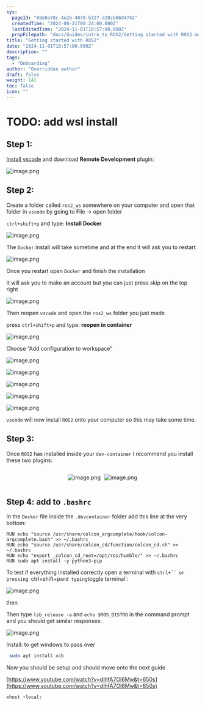 ```yaml
---
sys:
  pageId: "89e0a78c-4e2b-4070-b327-d28cb0694742"
  createdTime: "2024-08-21T00:24:00.000Z"
  lastEditedTime: "2024-11-01T18:57:00.000Z"
  propFilepath: "docs/Guides/intro_to_ROS2/Getting started with ROS2.md"
title: "Getting started with ROS2"
date: "2024-11-01T18:57:00.000Z"
description: ""
tags:
  - "Onboarding"
author: "Overridden author"
draft: false
weight: 141
toc: false
icon: ""
---
```


# TODO: add wsl install

## Step 1:

[Install vscode](https://code.visualstudio.com/download) and download **Remote Development** plugin:

![image.png](https://prod-files-secure.s3.us-west-2.amazonaws.com/d518164a-d88e-44d1-a4ee-3adb3bd8bce0/efb52993-1881-4a40-b95e-6f020334f022/image.png?X-Amz-Algorithm=AWS4-HMAC-SHA256&X-Amz-Content-Sha256=UNSIGNED-PAYLOAD&X-Amz-Credential=ASIAZI2LB466UTTMK4ZH%2F20250410%2Fus-west-2%2Fs3%2Faws4_request&X-Amz-Date=20250410T100946Z&X-Amz-Expires=3600&X-Amz-Security-Token=IQoJb3JpZ2luX2VjECoaCXVzLXdlc3QtMiJHMEUCIQDT%2FadFo1Voznukb%2BpnKgNxY2V6R5MjctGtSLcw5%2B590wIgTocgC7Ty2O305nq7R5PxV0Lrenwoi%2FknLBNaB7qWi5gqiAQIo%2F%2F%2F%2F%2F%2F%2F%2F%2F%2F%2FARAAGgw2Mzc0MjMxODM4MDUiDP2ZYFqKY7p4RBZ4nircA3zOSaniQgz0S%2FeY5m25PAU6j857Xhs887LrCWTi1%2BytgzONKn8I2sSeB9I%2Bl7Gi4Xfpdn3pGL%2B0OXsUtucn82fvE6lt2wCtxEQbxowYqyxPHr7pN1ZoMefPvi5ipUg86fAMwYThXsZ3lSbCMUdWqPtw%2B4ZSB%2BIjBkjG2zzQksjZDHjRnJcoP6cHFR2lNRAT7oigT5g76wt3ziPsQzDZD14%2FJ7UTGQOg8c4G8SzJUwR2evEXklFV7l5dTrF%2Feibe0Ptpz89DvCEJMMNdkzR91qlWN18VldBmoqxLFZHgFQ8JFiC2Wp0hcx8VA4CEWWEvl15%2Fvn7ym8sGS5GJbBSbCFrLBMt3XGEjxDD5SRN5vBFwTORj56uwTYI0TxVRXgNxnjoFslwz0E%2Femc5Nzg99QcIemnBw7zV8Eefx4VwuvxcMdsRfbOpXc%2BvZlqSU7ZvUXbY7LNbVLxDYR5sFavhFZD6e5W0PeI9k2Znb1PRA%2BtejMQizJMowLFKPVClGo8aoNYkIeZrTE173UWTcNmvHKZaUEPBcA5fDcuj396WyI2lZb1vn4JI6HQ%2BDcSupy4UPh6tWT%2FtF%2Ff0eO3BhJv956BRqpur%2F1Ol9cUtToUa%2FAT3ulBA9xhLJ9TUzx3wEMNuk3r8GOqUB8yLt4dvhawJ188ivoZFyo6tC20TjQ22lpdofOCfZwT6gGkNgBNq%2Fli1RcvdQXPKkaJKoy3z8M7RZ2BRIJWpvZtq%2BQF37ziOOdOVLBim6dmfNke24BVIQF1xS6ijuuc1OWz1a1NGV%2FlWaPKdFqWQIVEyM0Yfg3nXIucYctDquRdoyTyhr2%2FKvfaVF%2FQ%2FJ5gizdWG7M4xoRZ9BsYx8qPgsXW7nKKR8&X-Amz-Signature=91aa08d904687c2152a79f0548b494ce55c6b6c145fcf5722fe53b1828306e91&X-Amz-SignedHeaders=host&x-id=GetObject)

## Step 2:

Create a folder called `ros2_ws` somewhere on your computer and open that folder in `vscode` by going to File → open folder 

`ctrl+shift+p` and type: **Install Docker**

![image.png](https://prod-files-secure.s3.us-west-2.amazonaws.com/d518164a-d88e-44d1-a4ee-3adb3bd8bce0/2269dc0e-1cd5-47ff-bceb-c04ad9b2eab0/image.png?X-Amz-Algorithm=AWS4-HMAC-SHA256&X-Amz-Content-Sha256=UNSIGNED-PAYLOAD&X-Amz-Credential=ASIAZI2LB466UTTMK4ZH%2F20250410%2Fus-west-2%2Fs3%2Faws4_request&X-Amz-Date=20250410T100946Z&X-Amz-Expires=3600&X-Amz-Security-Token=IQoJb3JpZ2luX2VjECoaCXVzLXdlc3QtMiJHMEUCIQDT%2FadFo1Voznukb%2BpnKgNxY2V6R5MjctGtSLcw5%2B590wIgTocgC7Ty2O305nq7R5PxV0Lrenwoi%2FknLBNaB7qWi5gqiAQIo%2F%2F%2F%2F%2F%2F%2F%2F%2F%2F%2FARAAGgw2Mzc0MjMxODM4MDUiDP2ZYFqKY7p4RBZ4nircA3zOSaniQgz0S%2FeY5m25PAU6j857Xhs887LrCWTi1%2BytgzONKn8I2sSeB9I%2Bl7Gi4Xfpdn3pGL%2B0OXsUtucn82fvE6lt2wCtxEQbxowYqyxPHr7pN1ZoMefPvi5ipUg86fAMwYThXsZ3lSbCMUdWqPtw%2B4ZSB%2BIjBkjG2zzQksjZDHjRnJcoP6cHFR2lNRAT7oigT5g76wt3ziPsQzDZD14%2FJ7UTGQOg8c4G8SzJUwR2evEXklFV7l5dTrF%2Feibe0Ptpz89DvCEJMMNdkzR91qlWN18VldBmoqxLFZHgFQ8JFiC2Wp0hcx8VA4CEWWEvl15%2Fvn7ym8sGS5GJbBSbCFrLBMt3XGEjxDD5SRN5vBFwTORj56uwTYI0TxVRXgNxnjoFslwz0E%2Femc5Nzg99QcIemnBw7zV8Eefx4VwuvxcMdsRfbOpXc%2BvZlqSU7ZvUXbY7LNbVLxDYR5sFavhFZD6e5W0PeI9k2Znb1PRA%2BtejMQizJMowLFKPVClGo8aoNYkIeZrTE173UWTcNmvHKZaUEPBcA5fDcuj396WyI2lZb1vn4JI6HQ%2BDcSupy4UPh6tWT%2FtF%2Ff0eO3BhJv956BRqpur%2F1Ol9cUtToUa%2FAT3ulBA9xhLJ9TUzx3wEMNuk3r8GOqUB8yLt4dvhawJ188ivoZFyo6tC20TjQ22lpdofOCfZwT6gGkNgBNq%2Fli1RcvdQXPKkaJKoy3z8M7RZ2BRIJWpvZtq%2BQF37ziOOdOVLBim6dmfNke24BVIQF1xS6ijuuc1OWz1a1NGV%2FlWaPKdFqWQIVEyM0Yfg3nXIucYctDquRdoyTyhr2%2FKvfaVF%2FQ%2FJ5gizdWG7M4xoRZ9BsYx8qPgsXW7nKKR8&X-Amz-Signature=74785ac0bd0f4acce41703e9a6668a0767ef1e6e0d5f441d38edd177fdec994e&X-Amz-SignedHeaders=host&x-id=GetObject)

The `Docker` install will take sometime and at the end it will ask you to restart

![image.png](https://prod-files-secure.s3.us-west-2.amazonaws.com/d518164a-d88e-44d1-a4ee-3adb3bd8bce0/ed233f78-be33-4b1f-b89c-9c346c0e961e/image.png?X-Amz-Algorithm=AWS4-HMAC-SHA256&X-Amz-Content-Sha256=UNSIGNED-PAYLOAD&X-Amz-Credential=ASIAZI2LB466UTTMK4ZH%2F20250410%2Fus-west-2%2Fs3%2Faws4_request&X-Amz-Date=20250410T100946Z&X-Amz-Expires=3600&X-Amz-Security-Token=IQoJb3JpZ2luX2VjECoaCXVzLXdlc3QtMiJHMEUCIQDT%2FadFo1Voznukb%2BpnKgNxY2V6R5MjctGtSLcw5%2B590wIgTocgC7Ty2O305nq7R5PxV0Lrenwoi%2FknLBNaB7qWi5gqiAQIo%2F%2F%2F%2F%2F%2F%2F%2F%2F%2F%2FARAAGgw2Mzc0MjMxODM4MDUiDP2ZYFqKY7p4RBZ4nircA3zOSaniQgz0S%2FeY5m25PAU6j857Xhs887LrCWTi1%2BytgzONKn8I2sSeB9I%2Bl7Gi4Xfpdn3pGL%2B0OXsUtucn82fvE6lt2wCtxEQbxowYqyxPHr7pN1ZoMefPvi5ipUg86fAMwYThXsZ3lSbCMUdWqPtw%2B4ZSB%2BIjBkjG2zzQksjZDHjRnJcoP6cHFR2lNRAT7oigT5g76wt3ziPsQzDZD14%2FJ7UTGQOg8c4G8SzJUwR2evEXklFV7l5dTrF%2Feibe0Ptpz89DvCEJMMNdkzR91qlWN18VldBmoqxLFZHgFQ8JFiC2Wp0hcx8VA4CEWWEvl15%2Fvn7ym8sGS5GJbBSbCFrLBMt3XGEjxDD5SRN5vBFwTORj56uwTYI0TxVRXgNxnjoFslwz0E%2Femc5Nzg99QcIemnBw7zV8Eefx4VwuvxcMdsRfbOpXc%2BvZlqSU7ZvUXbY7LNbVLxDYR5sFavhFZD6e5W0PeI9k2Znb1PRA%2BtejMQizJMowLFKPVClGo8aoNYkIeZrTE173UWTcNmvHKZaUEPBcA5fDcuj396WyI2lZb1vn4JI6HQ%2BDcSupy4UPh6tWT%2FtF%2Ff0eO3BhJv956BRqpur%2F1Ol9cUtToUa%2FAT3ulBA9xhLJ9TUzx3wEMNuk3r8GOqUB8yLt4dvhawJ188ivoZFyo6tC20TjQ22lpdofOCfZwT6gGkNgBNq%2Fli1RcvdQXPKkaJKoy3z8M7RZ2BRIJWpvZtq%2BQF37ziOOdOVLBim6dmfNke24BVIQF1xS6ijuuc1OWz1a1NGV%2FlWaPKdFqWQIVEyM0Yfg3nXIucYctDquRdoyTyhr2%2FKvfaVF%2FQ%2FJ5gizdWG7M4xoRZ9BsYx8qPgsXW7nKKR8&X-Amz-Signature=c382cbe503e1b12596b5221b04717bab4f2ede4a02aa461f6be4bdc3f597cace&X-Amz-SignedHeaders=host&x-id=GetObject)

Once you restart open `Docker` and finish the installation

It will ask you to make an account but you can just press skip on the top right

![image.png](https://prod-files-secure.s3.us-west-2.amazonaws.com/d518164a-d88e-44d1-a4ee-3adb3bd8bce0/21010ad9-1659-4fd9-9f59-9932a09b2a3d/image.png?X-Amz-Algorithm=AWS4-HMAC-SHA256&X-Amz-Content-Sha256=UNSIGNED-PAYLOAD&X-Amz-Credential=ASIAZI2LB466UTTMK4ZH%2F20250410%2Fus-west-2%2Fs3%2Faws4_request&X-Amz-Date=20250410T100946Z&X-Amz-Expires=3600&X-Amz-Security-Token=IQoJb3JpZ2luX2VjECoaCXVzLXdlc3QtMiJHMEUCIQDT%2FadFo1Voznukb%2BpnKgNxY2V6R5MjctGtSLcw5%2B590wIgTocgC7Ty2O305nq7R5PxV0Lrenwoi%2FknLBNaB7qWi5gqiAQIo%2F%2F%2F%2F%2F%2F%2F%2F%2F%2F%2FARAAGgw2Mzc0MjMxODM4MDUiDP2ZYFqKY7p4RBZ4nircA3zOSaniQgz0S%2FeY5m25PAU6j857Xhs887LrCWTi1%2BytgzONKn8I2sSeB9I%2Bl7Gi4Xfpdn3pGL%2B0OXsUtucn82fvE6lt2wCtxEQbxowYqyxPHr7pN1ZoMefPvi5ipUg86fAMwYThXsZ3lSbCMUdWqPtw%2B4ZSB%2BIjBkjG2zzQksjZDHjRnJcoP6cHFR2lNRAT7oigT5g76wt3ziPsQzDZD14%2FJ7UTGQOg8c4G8SzJUwR2evEXklFV7l5dTrF%2Feibe0Ptpz89DvCEJMMNdkzR91qlWN18VldBmoqxLFZHgFQ8JFiC2Wp0hcx8VA4CEWWEvl15%2Fvn7ym8sGS5GJbBSbCFrLBMt3XGEjxDD5SRN5vBFwTORj56uwTYI0TxVRXgNxnjoFslwz0E%2Femc5Nzg99QcIemnBw7zV8Eefx4VwuvxcMdsRfbOpXc%2BvZlqSU7ZvUXbY7LNbVLxDYR5sFavhFZD6e5W0PeI9k2Znb1PRA%2BtejMQizJMowLFKPVClGo8aoNYkIeZrTE173UWTcNmvHKZaUEPBcA5fDcuj396WyI2lZb1vn4JI6HQ%2BDcSupy4UPh6tWT%2FtF%2Ff0eO3BhJv956BRqpur%2F1Ol9cUtToUa%2FAT3ulBA9xhLJ9TUzx3wEMNuk3r8GOqUB8yLt4dvhawJ188ivoZFyo6tC20TjQ22lpdofOCfZwT6gGkNgBNq%2Fli1RcvdQXPKkaJKoy3z8M7RZ2BRIJWpvZtq%2BQF37ziOOdOVLBim6dmfNke24BVIQF1xS6ijuuc1OWz1a1NGV%2FlWaPKdFqWQIVEyM0Yfg3nXIucYctDquRdoyTyhr2%2FKvfaVF%2FQ%2FJ5gizdWG7M4xoRZ9BsYx8qPgsXW7nKKR8&X-Amz-Signature=1818e88e8598280121954ac6ad5fe26cac38576ddbfd5d1a1f4f2032c905e791&X-Amz-SignedHeaders=host&x-id=GetObject)

Then reopen `vscode` and open the `ros2_ws` folder you just made

press `ctrl+shift+p` and type: **reopen in container**

![image.png](https://prod-files-secure.s3.us-west-2.amazonaws.com/d518164a-d88e-44d1-a4ee-3adb3bd8bce0/4e93b8c2-41ad-488c-8095-c74205196118/image.png?X-Amz-Algorithm=AWS4-HMAC-SHA256&X-Amz-Content-Sha256=UNSIGNED-PAYLOAD&X-Amz-Credential=ASIAZI2LB466UTTMK4ZH%2F20250410%2Fus-west-2%2Fs3%2Faws4_request&X-Amz-Date=20250410T100946Z&X-Amz-Expires=3600&X-Amz-Security-Token=IQoJb3JpZ2luX2VjECoaCXVzLXdlc3QtMiJHMEUCIQDT%2FadFo1Voznukb%2BpnKgNxY2V6R5MjctGtSLcw5%2B590wIgTocgC7Ty2O305nq7R5PxV0Lrenwoi%2FknLBNaB7qWi5gqiAQIo%2F%2F%2F%2F%2F%2F%2F%2F%2F%2F%2FARAAGgw2Mzc0MjMxODM4MDUiDP2ZYFqKY7p4RBZ4nircA3zOSaniQgz0S%2FeY5m25PAU6j857Xhs887LrCWTi1%2BytgzONKn8I2sSeB9I%2Bl7Gi4Xfpdn3pGL%2B0OXsUtucn82fvE6lt2wCtxEQbxowYqyxPHr7pN1ZoMefPvi5ipUg86fAMwYThXsZ3lSbCMUdWqPtw%2B4ZSB%2BIjBkjG2zzQksjZDHjRnJcoP6cHFR2lNRAT7oigT5g76wt3ziPsQzDZD14%2FJ7UTGQOg8c4G8SzJUwR2evEXklFV7l5dTrF%2Feibe0Ptpz89DvCEJMMNdkzR91qlWN18VldBmoqxLFZHgFQ8JFiC2Wp0hcx8VA4CEWWEvl15%2Fvn7ym8sGS5GJbBSbCFrLBMt3XGEjxDD5SRN5vBFwTORj56uwTYI0TxVRXgNxnjoFslwz0E%2Femc5Nzg99QcIemnBw7zV8Eefx4VwuvxcMdsRfbOpXc%2BvZlqSU7ZvUXbY7LNbVLxDYR5sFavhFZD6e5W0PeI9k2Znb1PRA%2BtejMQizJMowLFKPVClGo8aoNYkIeZrTE173UWTcNmvHKZaUEPBcA5fDcuj396WyI2lZb1vn4JI6HQ%2BDcSupy4UPh6tWT%2FtF%2Ff0eO3BhJv956BRqpur%2F1Ol9cUtToUa%2FAT3ulBA9xhLJ9TUzx3wEMNuk3r8GOqUB8yLt4dvhawJ188ivoZFyo6tC20TjQ22lpdofOCfZwT6gGkNgBNq%2Fli1RcvdQXPKkaJKoy3z8M7RZ2BRIJWpvZtq%2BQF37ziOOdOVLBim6dmfNke24BVIQF1xS6ijuuc1OWz1a1NGV%2FlWaPKdFqWQIVEyM0Yfg3nXIucYctDquRdoyTyhr2%2FKvfaVF%2FQ%2FJ5gizdWG7M4xoRZ9BsYx8qPgsXW7nKKR8&X-Amz-Signature=07a9185a064b9e18d42a66a120e109f068800e18a677f0cc13998344aa58a9fd&X-Amz-SignedHeaders=host&x-id=GetObject)

Choose “Add configuration to workspace”

![image.png](https://prod-files-secure.s3.us-west-2.amazonaws.com/d518164a-d88e-44d1-a4ee-3adb3bd8bce0/9560b282-5060-4989-ba37-97e7b2c22476/image.png?X-Amz-Algorithm=AWS4-HMAC-SHA256&X-Amz-Content-Sha256=UNSIGNED-PAYLOAD&X-Amz-Credential=ASIAZI2LB466UTTMK4ZH%2F20250410%2Fus-west-2%2Fs3%2Faws4_request&X-Amz-Date=20250410T100946Z&X-Amz-Expires=3600&X-Amz-Security-Token=IQoJb3JpZ2luX2VjECoaCXVzLXdlc3QtMiJHMEUCIQDT%2FadFo1Voznukb%2BpnKgNxY2V6R5MjctGtSLcw5%2B590wIgTocgC7Ty2O305nq7R5PxV0Lrenwoi%2FknLBNaB7qWi5gqiAQIo%2F%2F%2F%2F%2F%2F%2F%2F%2F%2F%2FARAAGgw2Mzc0MjMxODM4MDUiDP2ZYFqKY7p4RBZ4nircA3zOSaniQgz0S%2FeY5m25PAU6j857Xhs887LrCWTi1%2BytgzONKn8I2sSeB9I%2Bl7Gi4Xfpdn3pGL%2B0OXsUtucn82fvE6lt2wCtxEQbxowYqyxPHr7pN1ZoMefPvi5ipUg86fAMwYThXsZ3lSbCMUdWqPtw%2B4ZSB%2BIjBkjG2zzQksjZDHjRnJcoP6cHFR2lNRAT7oigT5g76wt3ziPsQzDZD14%2FJ7UTGQOg8c4G8SzJUwR2evEXklFV7l5dTrF%2Feibe0Ptpz89DvCEJMMNdkzR91qlWN18VldBmoqxLFZHgFQ8JFiC2Wp0hcx8VA4CEWWEvl15%2Fvn7ym8sGS5GJbBSbCFrLBMt3XGEjxDD5SRN5vBFwTORj56uwTYI0TxVRXgNxnjoFslwz0E%2Femc5Nzg99QcIemnBw7zV8Eefx4VwuvxcMdsRfbOpXc%2BvZlqSU7ZvUXbY7LNbVLxDYR5sFavhFZD6e5W0PeI9k2Znb1PRA%2BtejMQizJMowLFKPVClGo8aoNYkIeZrTE173UWTcNmvHKZaUEPBcA5fDcuj396WyI2lZb1vn4JI6HQ%2BDcSupy4UPh6tWT%2FtF%2Ff0eO3BhJv956BRqpur%2F1Ol9cUtToUa%2FAT3ulBA9xhLJ9TUzx3wEMNuk3r8GOqUB8yLt4dvhawJ188ivoZFyo6tC20TjQ22lpdofOCfZwT6gGkNgBNq%2Fli1RcvdQXPKkaJKoy3z8M7RZ2BRIJWpvZtq%2BQF37ziOOdOVLBim6dmfNke24BVIQF1xS6ijuuc1OWz1a1NGV%2FlWaPKdFqWQIVEyM0Yfg3nXIucYctDquRdoyTyhr2%2FKvfaVF%2FQ%2FJ5gizdWG7M4xoRZ9BsYx8qPgsXW7nKKR8&X-Amz-Signature=fd7eee10c5adfd627d8bcd1145e7b494562b3bbb0aa7d9604613b37b43c72e2f&X-Amz-SignedHeaders=host&x-id=GetObject)

![image.png](https://prod-files-secure.s3.us-west-2.amazonaws.com/d518164a-d88e-44d1-a4ee-3adb3bd8bce0/2ee63f81-886b-48e8-a553-dc6e5eac99e4/image.png?X-Amz-Algorithm=AWS4-HMAC-SHA256&X-Amz-Content-Sha256=UNSIGNED-PAYLOAD&X-Amz-Credential=ASIAZI2LB466UTTMK4ZH%2F20250410%2Fus-west-2%2Fs3%2Faws4_request&X-Amz-Date=20250410T100946Z&X-Amz-Expires=3600&X-Amz-Security-Token=IQoJb3JpZ2luX2VjECoaCXVzLXdlc3QtMiJHMEUCIQDT%2FadFo1Voznukb%2BpnKgNxY2V6R5MjctGtSLcw5%2B590wIgTocgC7Ty2O305nq7R5PxV0Lrenwoi%2FknLBNaB7qWi5gqiAQIo%2F%2F%2F%2F%2F%2F%2F%2F%2F%2F%2FARAAGgw2Mzc0MjMxODM4MDUiDP2ZYFqKY7p4RBZ4nircA3zOSaniQgz0S%2FeY5m25PAU6j857Xhs887LrCWTi1%2BytgzONKn8I2sSeB9I%2Bl7Gi4Xfpdn3pGL%2B0OXsUtucn82fvE6lt2wCtxEQbxowYqyxPHr7pN1ZoMefPvi5ipUg86fAMwYThXsZ3lSbCMUdWqPtw%2B4ZSB%2BIjBkjG2zzQksjZDHjRnJcoP6cHFR2lNRAT7oigT5g76wt3ziPsQzDZD14%2FJ7UTGQOg8c4G8SzJUwR2evEXklFV7l5dTrF%2Feibe0Ptpz89DvCEJMMNdkzR91qlWN18VldBmoqxLFZHgFQ8JFiC2Wp0hcx8VA4CEWWEvl15%2Fvn7ym8sGS5GJbBSbCFrLBMt3XGEjxDD5SRN5vBFwTORj56uwTYI0TxVRXgNxnjoFslwz0E%2Femc5Nzg99QcIemnBw7zV8Eefx4VwuvxcMdsRfbOpXc%2BvZlqSU7ZvUXbY7LNbVLxDYR5sFavhFZD6e5W0PeI9k2Znb1PRA%2BtejMQizJMowLFKPVClGo8aoNYkIeZrTE173UWTcNmvHKZaUEPBcA5fDcuj396WyI2lZb1vn4JI6HQ%2BDcSupy4UPh6tWT%2FtF%2Ff0eO3BhJv956BRqpur%2F1Ol9cUtToUa%2FAT3ulBA9xhLJ9TUzx3wEMNuk3r8GOqUB8yLt4dvhawJ188ivoZFyo6tC20TjQ22lpdofOCfZwT6gGkNgBNq%2Fli1RcvdQXPKkaJKoy3z8M7RZ2BRIJWpvZtq%2BQF37ziOOdOVLBim6dmfNke24BVIQF1xS6ijuuc1OWz1a1NGV%2FlWaPKdFqWQIVEyM0Yfg3nXIucYctDquRdoyTyhr2%2FKvfaVF%2FQ%2FJ5gizdWG7M4xoRZ9BsYx8qPgsXW7nKKR8&X-Amz-Signature=51a63222c70f0799676b16b2c6bed788b224e2cfdebc24ee3ff500a02b23354e&X-Amz-SignedHeaders=host&x-id=GetObject)

![image.png](https://prod-files-secure.s3.us-west-2.amazonaws.com/d518164a-d88e-44d1-a4ee-3adb3bd8bce0/ae1580b2-b048-407e-aed9-b584224a7a04/image.png?X-Amz-Algorithm=AWS4-HMAC-SHA256&X-Amz-Content-Sha256=UNSIGNED-PAYLOAD&X-Amz-Credential=ASIAZI2LB466UTTMK4ZH%2F20250410%2Fus-west-2%2Fs3%2Faws4_request&X-Amz-Date=20250410T100946Z&X-Amz-Expires=3600&X-Amz-Security-Token=IQoJb3JpZ2luX2VjECoaCXVzLXdlc3QtMiJHMEUCIQDT%2FadFo1Voznukb%2BpnKgNxY2V6R5MjctGtSLcw5%2B590wIgTocgC7Ty2O305nq7R5PxV0Lrenwoi%2FknLBNaB7qWi5gqiAQIo%2F%2F%2F%2F%2F%2F%2F%2F%2F%2F%2FARAAGgw2Mzc0MjMxODM4MDUiDP2ZYFqKY7p4RBZ4nircA3zOSaniQgz0S%2FeY5m25PAU6j857Xhs887LrCWTi1%2BytgzONKn8I2sSeB9I%2Bl7Gi4Xfpdn3pGL%2B0OXsUtucn82fvE6lt2wCtxEQbxowYqyxPHr7pN1ZoMefPvi5ipUg86fAMwYThXsZ3lSbCMUdWqPtw%2B4ZSB%2BIjBkjG2zzQksjZDHjRnJcoP6cHFR2lNRAT7oigT5g76wt3ziPsQzDZD14%2FJ7UTGQOg8c4G8SzJUwR2evEXklFV7l5dTrF%2Feibe0Ptpz89DvCEJMMNdkzR91qlWN18VldBmoqxLFZHgFQ8JFiC2Wp0hcx8VA4CEWWEvl15%2Fvn7ym8sGS5GJbBSbCFrLBMt3XGEjxDD5SRN5vBFwTORj56uwTYI0TxVRXgNxnjoFslwz0E%2Femc5Nzg99QcIemnBw7zV8Eefx4VwuvxcMdsRfbOpXc%2BvZlqSU7ZvUXbY7LNbVLxDYR5sFavhFZD6e5W0PeI9k2Znb1PRA%2BtejMQizJMowLFKPVClGo8aoNYkIeZrTE173UWTcNmvHKZaUEPBcA5fDcuj396WyI2lZb1vn4JI6HQ%2BDcSupy4UPh6tWT%2FtF%2Ff0eO3BhJv956BRqpur%2F1Ol9cUtToUa%2FAT3ulBA9xhLJ9TUzx3wEMNuk3r8GOqUB8yLt4dvhawJ188ivoZFyo6tC20TjQ22lpdofOCfZwT6gGkNgBNq%2Fli1RcvdQXPKkaJKoy3z8M7RZ2BRIJWpvZtq%2BQF37ziOOdOVLBim6dmfNke24BVIQF1xS6ijuuc1OWz1a1NGV%2FlWaPKdFqWQIVEyM0Yfg3nXIucYctDquRdoyTyhr2%2FKvfaVF%2FQ%2FJ5gizdWG7M4xoRZ9BsYx8qPgsXW7nKKR8&X-Amz-Signature=c257e49077aa21015076962ad9db6167e38fefe714b3fc0168fc9b30f9db4832&X-Amz-SignedHeaders=host&x-id=GetObject)

![image.png](https://prod-files-secure.s3.us-west-2.amazonaws.com/d518164a-d88e-44d1-a4ee-3adb3bd8bce0/53255b28-f75e-430f-b9e3-c0ac8577e42b/image.png?X-Amz-Algorithm=AWS4-HMAC-SHA256&X-Amz-Content-Sha256=UNSIGNED-PAYLOAD&X-Amz-Credential=ASIAZI2LB466UTTMK4ZH%2F20250410%2Fus-west-2%2Fs3%2Faws4_request&X-Amz-Date=20250410T100946Z&X-Amz-Expires=3600&X-Amz-Security-Token=IQoJb3JpZ2luX2VjECoaCXVzLXdlc3QtMiJHMEUCIQDT%2FadFo1Voznukb%2BpnKgNxY2V6R5MjctGtSLcw5%2B590wIgTocgC7Ty2O305nq7R5PxV0Lrenwoi%2FknLBNaB7qWi5gqiAQIo%2F%2F%2F%2F%2F%2F%2F%2F%2F%2F%2FARAAGgw2Mzc0MjMxODM4MDUiDP2ZYFqKY7p4RBZ4nircA3zOSaniQgz0S%2FeY5m25PAU6j857Xhs887LrCWTi1%2BytgzONKn8I2sSeB9I%2Bl7Gi4Xfpdn3pGL%2B0OXsUtucn82fvE6lt2wCtxEQbxowYqyxPHr7pN1ZoMefPvi5ipUg86fAMwYThXsZ3lSbCMUdWqPtw%2B4ZSB%2BIjBkjG2zzQksjZDHjRnJcoP6cHFR2lNRAT7oigT5g76wt3ziPsQzDZD14%2FJ7UTGQOg8c4G8SzJUwR2evEXklFV7l5dTrF%2Feibe0Ptpz89DvCEJMMNdkzR91qlWN18VldBmoqxLFZHgFQ8JFiC2Wp0hcx8VA4CEWWEvl15%2Fvn7ym8sGS5GJbBSbCFrLBMt3XGEjxDD5SRN5vBFwTORj56uwTYI0TxVRXgNxnjoFslwz0E%2Femc5Nzg99QcIemnBw7zV8Eefx4VwuvxcMdsRfbOpXc%2BvZlqSU7ZvUXbY7LNbVLxDYR5sFavhFZD6e5W0PeI9k2Znb1PRA%2BtejMQizJMowLFKPVClGo8aoNYkIeZrTE173UWTcNmvHKZaUEPBcA5fDcuj396WyI2lZb1vn4JI6HQ%2BDcSupy4UPh6tWT%2FtF%2Ff0eO3BhJv956BRqpur%2F1Ol9cUtToUa%2FAT3ulBA9xhLJ9TUzx3wEMNuk3r8GOqUB8yLt4dvhawJ188ivoZFyo6tC20TjQ22lpdofOCfZwT6gGkNgBNq%2Fli1RcvdQXPKkaJKoy3z8M7RZ2BRIJWpvZtq%2BQF37ziOOdOVLBim6dmfNke24BVIQF1xS6ijuuc1OWz1a1NGV%2FlWaPKdFqWQIVEyM0Yfg3nXIucYctDquRdoyTyhr2%2FKvfaVF%2FQ%2FJ5gizdWG7M4xoRZ9BsYx8qPgsXW7nKKR8&X-Amz-Signature=45e5b944d6be2024dcfeb9f2f9bb7f5439a3f02c3e6a28b7cc7270ef714b8886&X-Amz-SignedHeaders=host&x-id=GetObject)

![image.png](https://prod-files-secure.s3.us-west-2.amazonaws.com/d518164a-d88e-44d1-a4ee-3adb3bd8bce0/7c562767-5af9-4ffb-97d1-327bcdf4ee00/image.png?X-Amz-Algorithm=AWS4-HMAC-SHA256&X-Amz-Content-Sha256=UNSIGNED-PAYLOAD&X-Amz-Credential=ASIAZI2LB466UTTMK4ZH%2F20250410%2Fus-west-2%2Fs3%2Faws4_request&X-Amz-Date=20250410T100946Z&X-Amz-Expires=3600&X-Amz-Security-Token=IQoJb3JpZ2luX2VjECoaCXVzLXdlc3QtMiJHMEUCIQDT%2FadFo1Voznukb%2BpnKgNxY2V6R5MjctGtSLcw5%2B590wIgTocgC7Ty2O305nq7R5PxV0Lrenwoi%2FknLBNaB7qWi5gqiAQIo%2F%2F%2F%2F%2F%2F%2F%2F%2F%2F%2FARAAGgw2Mzc0MjMxODM4MDUiDP2ZYFqKY7p4RBZ4nircA3zOSaniQgz0S%2FeY5m25PAU6j857Xhs887LrCWTi1%2BytgzONKn8I2sSeB9I%2Bl7Gi4Xfpdn3pGL%2B0OXsUtucn82fvE6lt2wCtxEQbxowYqyxPHr7pN1ZoMefPvi5ipUg86fAMwYThXsZ3lSbCMUdWqPtw%2B4ZSB%2BIjBkjG2zzQksjZDHjRnJcoP6cHFR2lNRAT7oigT5g76wt3ziPsQzDZD14%2FJ7UTGQOg8c4G8SzJUwR2evEXklFV7l5dTrF%2Feibe0Ptpz89DvCEJMMNdkzR91qlWN18VldBmoqxLFZHgFQ8JFiC2Wp0hcx8VA4CEWWEvl15%2Fvn7ym8sGS5GJbBSbCFrLBMt3XGEjxDD5SRN5vBFwTORj56uwTYI0TxVRXgNxnjoFslwz0E%2Femc5Nzg99QcIemnBw7zV8Eefx4VwuvxcMdsRfbOpXc%2BvZlqSU7ZvUXbY7LNbVLxDYR5sFavhFZD6e5W0PeI9k2Znb1PRA%2BtejMQizJMowLFKPVClGo8aoNYkIeZrTE173UWTcNmvHKZaUEPBcA5fDcuj396WyI2lZb1vn4JI6HQ%2BDcSupy4UPh6tWT%2FtF%2Ff0eO3BhJv956BRqpur%2F1Ol9cUtToUa%2FAT3ulBA9xhLJ9TUzx3wEMNuk3r8GOqUB8yLt4dvhawJ188ivoZFyo6tC20TjQ22lpdofOCfZwT6gGkNgBNq%2Fli1RcvdQXPKkaJKoy3z8M7RZ2BRIJWpvZtq%2BQF37ziOOdOVLBim6dmfNke24BVIQF1xS6ijuuc1OWz1a1NGV%2FlWaPKdFqWQIVEyM0Yfg3nXIucYctDquRdoyTyhr2%2FKvfaVF%2FQ%2FJ5gizdWG7M4xoRZ9BsYx8qPgsXW7nKKR8&X-Amz-Signature=37a36d64aea6d86fb786bb3193f21e521ad8065418e8fde3067eb046821d3ad9&X-Amz-SignedHeaders=host&x-id=GetObject)

`vscode` will now install `ROS2` onto your computer so this may take some time.

## Step 3:

Once `ROS2` has installed inside your `dev-container` I recommend you install these two plugins:

<div style="display: flex;flex-direction: row; column-gap:10px; max-width: 630px;justify-content: center;">
<div>

![image.png](https://prod-files-secure.s3.us-west-2.amazonaws.com/d518164a-d88e-44d1-a4ee-3adb3bd8bce0/3fc3d550-5a54-4ba1-ba6b-faa01cdb7369/image.png?X-Amz-Algorithm=AWS4-HMAC-SHA256&X-Amz-Content-Sha256=UNSIGNED-PAYLOAD&X-Amz-Credential=ASIAZI2LB4664XYFYIN5%2F20250410%2Fus-west-2%2Fs3%2Faws4_request&X-Amz-Date=20250410T100947Z&X-Amz-Expires=3600&X-Amz-Security-Token=IQoJb3JpZ2luX2VjECoaCXVzLXdlc3QtMiJHMEUCIQDPQbDrMiVhjBLCOK3o63OByVWTV2zwN2v6KdAtaAMIQAIgHNbrMSpzIXsnklWehWMCW1TraKfrG1Q20oecEh7s%2FP4qiAQIo%2F%2F%2F%2F%2F%2F%2F%2F%2F%2F%2FARAAGgw2Mzc0MjMxODM4MDUiDGTx%2FkAnXGfNqaarMSrcA%2BnujOTLvFBkTb73uOQGsFXO4EMMh%2BLDBt%2FK%2B3%2FoRN10FTOqmXJDHx8hotEM90uqVS51OIwk3QlNbJQaxYXIiDj7Xczy4SDMh8eVqHGNZBgMBB3uyO5q2hrDj%2BQfzKRWyoADz7W247x0G0GfQM05V7kYDrVuXUxr4cvHpelLnXhJ74EMGgPFMCjelvl81P%2BfZFRvVEOMfBsKPfboPr2OWrPKHhAdcTUN%2B4EvvAKiHIEzNgiqehbHe24Nai7arJ%2B1OEMQxb3YceE6Cak3ZJz8i%2FkEMEsWbRBlSfbYSnEQA9h%2B0nfYx%2BMMYlfZNPhPqDompIJ19NqiB5IxK7BbyIGPxf3SFRc1skvymvgpU4KrkBt9wpjtIYuPr4xeQS6dxv22DMcHiuHTNg6r4Gf1pQ0DpvNlReZiBjpuVLFHXpnntJZaVZeFCAkpRA%2F6YogHJ2%2BS%2F%2BqK5EbNFJImgf4yaTybn3de3b16phTd8YTbs4wBxJ0XdmVgZgx2o9rsqWDOOlumyLGvbrQ44vRdza5XRILrWYg1XwSRc00pK%2Fn8DaglqcLdzvKvHZhD%2BsEayRiT7rH0w%2B%2FUj3fvNycJ0CQb5mDB5UybSk7Fzr5E5y4xAyeRvl2Z6BUMVb8D0N4w8U4PMO6k3r8GOqUBubwX7jtlnphC3w9vQbyD9YsYx4TyeQ0yxTmJETLROoPSc0boDjjaJ%2B4sx7Xu1UAsrHu6P%2BqGRh3uaJ%2Bemf69hp6ezrsND7O%2FPlK1dYvVwWtzZ0yWY52LMR%2BIWpoxRn2v5O3FcE6Lmh%2F2OEgnwshUg9hBAbLdui3Jr8LIyPuxRCEHEOkQkYh1MLK4hBB2Z6RWQQmaqskx9rQHw%2BnN8y%2FF8meSW7A7&X-Amz-Signature=8891396555a9a796a0492fda3c95e0a0e0bcbd9223368c66de761f1a5c281478&X-Amz-SignedHeaders=host&x-id=GetObject)

</div>
<div>

![image.png](https://prod-files-secure.s3.us-west-2.amazonaws.com/d518164a-d88e-44d1-a4ee-3adb3bd8bce0/d994cc66-13c2-4093-a5a3-f84cf4601a82/image.png?X-Amz-Algorithm=AWS4-HMAC-SHA256&X-Amz-Content-Sha256=UNSIGNED-PAYLOAD&X-Amz-Credential=ASIAZI2LB466UHWQZ4MQ%2F20250410%2Fus-west-2%2Fs3%2Faws4_request&X-Amz-Date=20250410T100947Z&X-Amz-Expires=3600&X-Amz-Security-Token=IQoJb3JpZ2luX2VjECoaCXVzLXdlc3QtMiJHMEUCIAk2xzTCLeFOILYo98%2FKuMFVxYzg78zFmLhgC3ItQ9CsAiEA8asS1aFcQ8LHwc8dKPXiWPv99t8%2FwJWrPMbtGD%2F7BkgqiAQIo%2F%2F%2F%2F%2F%2F%2F%2F%2F%2F%2FARAAGgw2Mzc0MjMxODM4MDUiDPdX0nom8TSv0QEp2SrcAz%2BaGwyrRRCfj0kOm9D5p92pu8agn9kXjLiNBjFeGIByj66N36OTmP%2BeNuZbroYnSN8HgrX%2FmGHBtm0BYIggx1U4LFZk6YpDwEkWwQYDgutqNqyp91eIJg%2BmCU4zuHsA2ERsr%2FBJTAbh2%2Bv22tG%2BH0VcRDpuzu2wM0EQk%2BmNV7%2FeWkrXWR9a4LIHJnivmWLKwlHo1HPJGtJJ9pEN%2B9crjO%2BPAAPFY6WFhQ2FZ07O%2F7%2FOUr5k1xCUyK4GC3%2BigPvYQZyMhppPS3ExSn116b%2B4EaDCKHiXEOdgf2TIO57%2FlaAeM9tbYEUfCdDDFQpoH%2Fp6HkuKHTYZwzRoXaoBBzrP9m3xzIJL6tbwX7EOoR9M2Lax0LWzy%2B3FcvkJOxvSjBzFY4N1XKiYA0K%2Bo84bGw9I41hJKCsdBi%2BHGBXr5I5NATPY8Rob%2Fbb0PV97Ic%2FdHibEXSNAggjiwai7UL7WgmemZX6FODBAsTKD8FFKkoCeR6pqUTjTW6b6AcPBT%2B2u7UkUbWZk8hCA6xCyz2gykenTqrpQ9CiVQPG1CQEx37gbJ0oy2LwvVCll8VuYkZrdAvwvZI%2B0FLHGSHptKkbuZVHG65evp1fwCwwojVn%2FmJzWSYSLmIppxTHI5FMrcHagMPKk3r8GOqUBVq9fsqP7vk6GLWwtkfOlYdeJQLCH4RC7osowG2YG3iP5Kq%2FWqoXvq9Q1wUWc3Cj%2BAhK6OAAGZP9Jtt%2F9YP4GWyQV48HIGfp2xre2SLFB1JovBEa2u76gxHXf42J0xku8JZ63rI0G%2B1TikiDfJOhNclApWtIYsBTaS%2FFz1KZXRi%2B1NN6x9kcd6WGW7ezq4QJaGv2KeEzz4Mf9B%2BdXLMaUeJIBiMUP&X-Amz-Signature=92da64f218a10ee1321d277293d9da6e986bd068649b944c13340d205b222dff&X-Amz-SignedHeaders=host&x-id=GetObject)

</div>
</div>

## Step 4: add to `.bashrc`

In the `Docker` file inside the `.devcontainer` folder add this line at the very bottom: 

```docker
RUN echo "source /usr/share/colcon_argcomplete/hook/colcon-argcomplete.bash" >> ~/.bashrc
RUN echo "source /usr/share/colcon_cd/function/colcon_cd.sh" >> ~/.bashrc
RUN echo "export _colcon_cd_root=/opt/ros/humble/" >> ~/.bashrc
RUN sudo apt install -y python3-pip 
```

To test if everything installed correctly open a terminal with `ctrl+`` or pressing `ctrl+shift+p` and typing `toggle terminal`:

![image.png](https://prod-files-secure.s3.us-west-2.amazonaws.com/d518164a-d88e-44d1-a4ee-3adb3bd8bce0/6a4943d8-b04e-4c02-9a58-775f3384d1a5/image.png?X-Amz-Algorithm=AWS4-HMAC-SHA256&X-Amz-Content-Sha256=UNSIGNED-PAYLOAD&X-Amz-Credential=ASIAZI2LB466UTTMK4ZH%2F20250410%2Fus-west-2%2Fs3%2Faws4_request&X-Amz-Date=20250410T100946Z&X-Amz-Expires=3600&X-Amz-Security-Token=IQoJb3JpZ2luX2VjECoaCXVzLXdlc3QtMiJHMEUCIQDT%2FadFo1Voznukb%2BpnKgNxY2V6R5MjctGtSLcw5%2B590wIgTocgC7Ty2O305nq7R5PxV0Lrenwoi%2FknLBNaB7qWi5gqiAQIo%2F%2F%2F%2F%2F%2F%2F%2F%2F%2F%2FARAAGgw2Mzc0MjMxODM4MDUiDP2ZYFqKY7p4RBZ4nircA3zOSaniQgz0S%2FeY5m25PAU6j857Xhs887LrCWTi1%2BytgzONKn8I2sSeB9I%2Bl7Gi4Xfpdn3pGL%2B0OXsUtucn82fvE6lt2wCtxEQbxowYqyxPHr7pN1ZoMefPvi5ipUg86fAMwYThXsZ3lSbCMUdWqPtw%2B4ZSB%2BIjBkjG2zzQksjZDHjRnJcoP6cHFR2lNRAT7oigT5g76wt3ziPsQzDZD14%2FJ7UTGQOg8c4G8SzJUwR2evEXklFV7l5dTrF%2Feibe0Ptpz89DvCEJMMNdkzR91qlWN18VldBmoqxLFZHgFQ8JFiC2Wp0hcx8VA4CEWWEvl15%2Fvn7ym8sGS5GJbBSbCFrLBMt3XGEjxDD5SRN5vBFwTORj56uwTYI0TxVRXgNxnjoFslwz0E%2Femc5Nzg99QcIemnBw7zV8Eefx4VwuvxcMdsRfbOpXc%2BvZlqSU7ZvUXbY7LNbVLxDYR5sFavhFZD6e5W0PeI9k2Znb1PRA%2BtejMQizJMowLFKPVClGo8aoNYkIeZrTE173UWTcNmvHKZaUEPBcA5fDcuj396WyI2lZb1vn4JI6HQ%2BDcSupy4UPh6tWT%2FtF%2Ff0eO3BhJv956BRqpur%2F1Ol9cUtToUa%2FAT3ulBA9xhLJ9TUzx3wEMNuk3r8GOqUB8yLt4dvhawJ188ivoZFyo6tC20TjQ22lpdofOCfZwT6gGkNgBNq%2Fli1RcvdQXPKkaJKoy3z8M7RZ2BRIJWpvZtq%2BQF37ziOOdOVLBim6dmfNke24BVIQF1xS6ijuuc1OWz1a1NGV%2FlWaPKdFqWQIVEyM0Yfg3nXIucYctDquRdoyTyhr2%2FKvfaVF%2FQ%2FJ5gizdWG7M4xoRZ9BsYx8qPgsXW7nKKR8&X-Amz-Signature=ef3cefe3c21c76a26d13eb1cc288555dcfaa75310a5a6dbdca7930e0c770844e&X-Amz-SignedHeaders=host&x-id=GetObject)

then 

Then type `lsb_release -a` and `echo $ROS_DISTRO` in the command prompt and you should get similar responses:

![image.png](https://prod-files-secure.s3.us-west-2.amazonaws.com/d518164a-d88e-44d1-a4ee-3adb3bd8bce0/3e635dec-a805-4e85-8b9e-d000e5b71a4e/image.png?X-Amz-Algorithm=AWS4-HMAC-SHA256&X-Amz-Content-Sha256=UNSIGNED-PAYLOAD&X-Amz-Credential=ASIAZI2LB466UTTMK4ZH%2F20250410%2Fus-west-2%2Fs3%2Faws4_request&X-Amz-Date=20250410T100946Z&X-Amz-Expires=3600&X-Amz-Security-Token=IQoJb3JpZ2luX2VjECoaCXVzLXdlc3QtMiJHMEUCIQDT%2FadFo1Voznukb%2BpnKgNxY2V6R5MjctGtSLcw5%2B590wIgTocgC7Ty2O305nq7R5PxV0Lrenwoi%2FknLBNaB7qWi5gqiAQIo%2F%2F%2F%2F%2F%2F%2F%2F%2F%2F%2FARAAGgw2Mzc0MjMxODM4MDUiDP2ZYFqKY7p4RBZ4nircA3zOSaniQgz0S%2FeY5m25PAU6j857Xhs887LrCWTi1%2BytgzONKn8I2sSeB9I%2Bl7Gi4Xfpdn3pGL%2B0OXsUtucn82fvE6lt2wCtxEQbxowYqyxPHr7pN1ZoMefPvi5ipUg86fAMwYThXsZ3lSbCMUdWqPtw%2B4ZSB%2BIjBkjG2zzQksjZDHjRnJcoP6cHFR2lNRAT7oigT5g76wt3ziPsQzDZD14%2FJ7UTGQOg8c4G8SzJUwR2evEXklFV7l5dTrF%2Feibe0Ptpz89DvCEJMMNdkzR91qlWN18VldBmoqxLFZHgFQ8JFiC2Wp0hcx8VA4CEWWEvl15%2Fvn7ym8sGS5GJbBSbCFrLBMt3XGEjxDD5SRN5vBFwTORj56uwTYI0TxVRXgNxnjoFslwz0E%2Femc5Nzg99QcIemnBw7zV8Eefx4VwuvxcMdsRfbOpXc%2BvZlqSU7ZvUXbY7LNbVLxDYR5sFavhFZD6e5W0PeI9k2Znb1PRA%2BtejMQizJMowLFKPVClGo8aoNYkIeZrTE173UWTcNmvHKZaUEPBcA5fDcuj396WyI2lZb1vn4JI6HQ%2BDcSupy4UPh6tWT%2FtF%2Ff0eO3BhJv956BRqpur%2F1Ol9cUtToUa%2FAT3ulBA9xhLJ9TUzx3wEMNuk3r8GOqUB8yLt4dvhawJ188ivoZFyo6tC20TjQ22lpdofOCfZwT6gGkNgBNq%2Fli1RcvdQXPKkaJKoy3z8M7RZ2BRIJWpvZtq%2BQF37ziOOdOVLBim6dmfNke24BVIQF1xS6ijuuc1OWz1a1NGV%2FlWaPKdFqWQIVEyM0Yfg3nXIucYctDquRdoyTyhr2%2FKvfaVF%2FQ%2FJ5gizdWG7M4xoRZ9BsYx8qPgsXW7nKKR8&X-Amz-Signature=6e244c2174189064192daccae10dd5a6f05e8886a791d038732c060dafc07d7d&X-Amz-SignedHeaders=host&x-id=GetObject)

Install:  to get windows to pass over

```bash
 sudo apt install xcb
```

Now you should be setup and should move onto the next guide 

[https://www.youtube.com/watch?v=dihfA7Ol6Mw&t=650s](https://www.youtube.com/watch?v=dihfA7Ol6Mw&t=650s)

```python
xhost +local:
```
